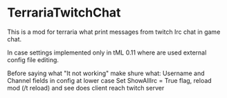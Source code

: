 # TerrariaTwitchChat
This is a mod for terraria what print messages from twitch Irc chat in game chat.  

In case settings implemented only in tML 0.11 where are used external config file editing.

Before saying what "It not working" make shure what:
 Username and Channel fields in config at lower case
 Set ShowAllIrc = True flag, reload mod (/t reload) and see does client reach twitch server
 
 
